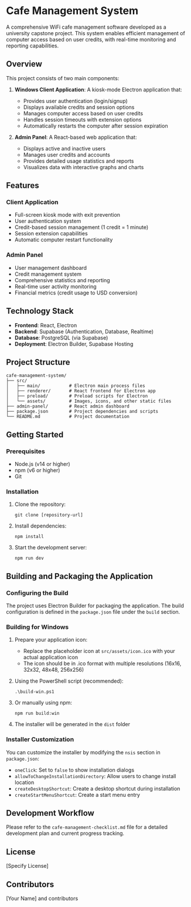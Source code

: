 # Cafe Management System

A comprehensive WiFi cafe management software developed as a university capstone project. This system enables efficient management of computer access based on user credits, with real-time monitoring and reporting capabilities.

## Overview

This project consists of two main components:

1. **Windows Client Application**: A kiosk-mode Electron application that:

   - Provides user authentication (login/signup)
   - Displays available credits and session options
   - Manages computer access based on user credits
   - Handles session timeouts with extension options
   - Automatically restarts the computer after session expiration

2. **Admin Panel**: A React-based web application that:
   - Displays active and inactive users
   - Manages user credits and accounts
   - Provides detailed usage statistics and reports
   - Visualizes data with interactive graphs and charts

## Features

### Client Application

- Full-screen kiosk mode with exit prevention
- User authentication system
- Credit-based session management (1 credit = 1 minute)
- Session extension capabilities
- Automatic computer restart functionality

### Admin Panel

- User management dashboard
- Credit management system
- Comprehensive statistics and reporting
- Real-time user activity monitoring
- Financial metrics (credit usage to USD conversion)

## Technology Stack

- **Frontend**: React, Electron
- **Backend**: Supabase (Authentication, Database, Realtime)
- **Database**: PostgreSQL (via Supabase)
- **Deployment**: Electron Builder, Supabase Hosting

## Project Structure

```
cafe-management-system/
├── src/
│   ├── main/           # Electron main process files
│   ├── renderer/       # React frontend for Electron app
│   ├── preload/        # Preload scripts for Electron
│   └── assets/         # Images, icons, and other static files
├── admin-panel/        # React admin dashboard
├── package.json        # Project dependencies and scripts
└── README.md           # Project documentation
```

## Getting Started

### Prerequisites

- Node.js (v14 or higher)
- npm (v6 or higher)
- Git

### Installation

1. Clone the repository:

   ```
   git clone [repository-url]
   ```

2. Install dependencies:

   ```
   npm install
   ```

3. Start the development server:
   ```
   npm run dev
   ```

## Building and Packaging the Application

### Configuring the Build

The project uses Electron Builder for packaging the application. The build configuration is defined in the `package.json` file under the `build` section.

### Building for Windows

1. Prepare your application icon:

   - Replace the placeholder icon at `src/assets/icon.ico` with your actual application icon
   - The icon should be in .ico format with multiple resolutions (16x16, 32x32, 48x48, 256x256)

2. Using the PowerShell script (recommended):
   ```
   .\build-win.ps1
   ```
3. Or manually using npm:

   ```
   npm run build:win
   ```

4. The installer will be generated in the `dist` folder

### Installer Customization

You can customize the installer by modifying the `nsis` section in `package.json`:

- `oneClick`: Set to `false` to show installation dialogs
- `allowToChangeInstallationDirectory`: Allow users to change install location
- `createDesktopShortcut`: Create a desktop shortcut during installation
- `createStartMenuShortcut`: Create a start menu entry

## Development Workflow

Please refer to the `cafe-management-checklist.md` file for a detailed development plan and current progress tracking.

## License

[Specify License]

## Contributors

[Your Name] and contributors
